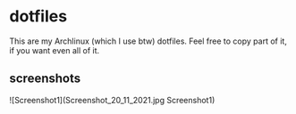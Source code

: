 # dotfiles
This are my Archlinux (which I use btw) dotfiles.
Feel free to copy part of it, if you want even all of it. 

## screenshots
![Screenshot1](Screenshot_20_11_2021.jpg Screenshot1)
